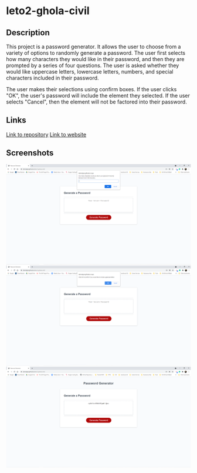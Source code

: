 # leto2-ghola-civil

## Description

This project is a password generator. It allows the user to choose from a variety of options to randomly generate a password. The user first selects how many characters they would like in their password, and then they are prompted by a series of four questions. The user is asked whether they would like uppercase letters, lowercase letters, numbers, and special characters included in their password.

The user makes their selections using confirm boxes. If the user clicks "OK", the user's password will include the element they selected. If the user selects "Cancel", then the element will not be factored into their password. 

## Links

[Link to repository](https://github.com/damatgre/leto2-ghola-civil)
[Link to website](https://damatgre.github.io/leto2-ghola-civil/)

## Screenshots

![screenshot of character limit](./assets/characters.PNG)
![screenshot of uppercase prompt](./assets/uppercase-confirm.PNG)
![screenshot of password](./assets/password-example.PNG)

